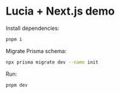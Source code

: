 # Lucia + Next.js demo

Install dependencies:

```bash
pnpm i
```

Migrate Prisma schema:

```bash
npx prisma migrate dev --name init
```

Run:

```bash
pnpm dev
```
